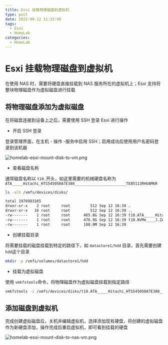 ```yaml
---
title: Esxi 挂载物理磁盘到虚拟机
type: post
date: 2022-09-12 11:32:08
tags:
  - Esxi
  - HomeLab
categories:
  - HomeLab
---
```


# Esxi 挂载物理磁盘到虚拟机

在使用 NAS 时，需要将硬盘直接挂载到 NAS 服务所在的虚拟机上；Esxi 支持将整块物理磁盘作为虚拟磁盘进行挂载

## 将物理磁盘添加为虚拟磁盘

在将磁盘连接到设备上之后，需要使用 SSH 登录 Esxi 进行操作

- 开启 SSH 登录

登录管理界面，在主机 - 操作 -服务中启用 SSH；启用成功后使用用户名密码登录到该机器

![homelab-esxi-mount-disk-to-vm.png](https://img.hellowood.dev/picture/homelab-esxi-mount-disk-to-vm.png)

- 查看磁盘名称

通常磁盘名称以 `t10.`开头，如这里需要的机械硬盘名称为 `ATA_____Hitachi_HTS545050A7E380_______________________TE85113RHUAM6R`

```bash
ls -alh /vmfs/devices/disks/

total 1976983165
drwxr-xr-x    2 root     root         512 Sep 12 16:39 .
drwxr-xr-x   16 root     root         512 Sep 12 16:39 ..
-rw-------    1 root     root      465.8G Sep 12 16:39 t10.ATA_____Hitachi_HTS545050A7E380_______________________TE85113RHUAM6R
-rw-------    1 root     root      476.9G Sep 12 16:39 t10.NVMe____J.ZAO_5_SERIES_512GB_SSD________________091A000005275A3A
-rw-------    1 root     root      100.0M Sep 12 16:39
```

- 创建挂载目录

将需要挂载的磁盘挂载到特定的路径下，如 `datastore1/hdd` 目录，首先需要创建 `hdd`这个目录

```bash
mkdir -p /vmfs/volumes/datastore1/hdd
```

- 挂载为虚拟磁盘

使用 `vmkfstools`命令，将物理磁盘作为虚拟磁盘挂载到指定路径

```bash
vmkfstools -z /vmfs/devices/disks/t10.ATA_____Hitachi_HTS545050A7E380_______________________TE85113RHUAM6R /vmfs/volumes/datastore1/hdd/hdd.vmdk
```

## 添加磁盘到虚拟机

完成创建虚拟磁盘后，关机并编辑虚拟机，选择添加现有硬盘，将创建的虚拟磁盘作为新硬盘添加，操作完成后重启虚拟机，即可看到挂载的硬盘

![homelab-esxi-mount-disk-to-nas-vm.png](https://img.hellowood.dev/picture/homelab-esxi-mount-disk-to-nas-vm.png)
